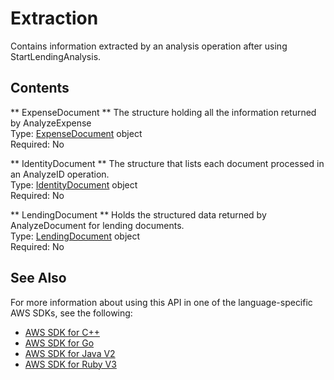 # Extraction<a name="API_Extraction"></a>

Contains information extracted by an analysis operation after using StartLendingAnalysis\.

## Contents<a name="API_Extraction_Contents"></a>

 ** ExpenseDocument **   <a name="Textract-Type-Extraction-ExpenseDocument"></a>
The structure holding all the information returned by AnalyzeExpense  
Type: [ExpenseDocument](API_ExpenseDocument.md) object  
Required: No

 ** IdentityDocument **   <a name="Textract-Type-Extraction-IdentityDocument"></a>
The structure that lists each document processed in an AnalyzeID operation\.  
Type: [IdentityDocument](API_IdentityDocument.md) object  
Required: No

 ** LendingDocument **   <a name="Textract-Type-Extraction-LendingDocument"></a>
Holds the structured data returned by AnalyzeDocument for lending documents\.  
Type: [LendingDocument](API_LendingDocument.md) object  
Required: No

## See Also<a name="API_Extraction_SeeAlso"></a>

For more information about using this API in one of the language\-specific AWS SDKs, see the following:
+  [AWS SDK for C\+\+](https://docs.aws.amazon.com/goto/SdkForCpp/textract-2018-06-27/Extraction) 
+  [AWS SDK for Go](https://docs.aws.amazon.com/goto/SdkForGoV1/textract-2018-06-27/Extraction) 
+  [AWS SDK for Java V2](https://docs.aws.amazon.com/goto/SdkForJavaV2/textract-2018-06-27/Extraction) 
+  [AWS SDK for Ruby V3](https://docs.aws.amazon.com/goto/SdkForRubyV3/textract-2018-06-27/Extraction) 